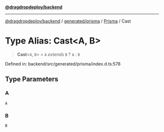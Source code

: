 [**@dragdropdeploy/backend**](../../../../../README.md)

***

[@dragdropdeploy/backend](../../../../../README.md) / [generated/prisma](../../../README.md) / [Prisma](../README.md) / Cast

# Type Alias: Cast\<A, B\>

> **Cast**\<`A`, `B`\> = `A` *extends* `B` ? `A` : `B`

Defined in: backend/src/generated/prisma/index.d.ts:578

## Type Parameters

### A

`A`

### B

`B`
